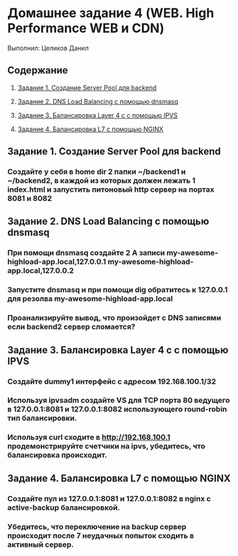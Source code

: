 # Домашнее задание 4 (WEB. High Performance WEB и CDN)

Выполнил: Целиков Данил

## Содержание

1. [Задание 1. Создание Server Pool для backend ](#задание-1-создание-server-pool-для-backend)

2. [Задание 2. DNS Load Balancing с помощью dnsmasq](#задание-2-dns-load-balancing-с-помощью-dnsmasq)

3. [Задание 3. Балансировка Layer 4 с с помощью IPVS ](#задание-3-балансировка-layer-4-с-с-помощью-ipvs)

4. [Задание 4. Балансировка L7 с помощью NGINX](#задание-4-балансировка-l7-с-помощью-nginx)

## Задание 1. Создание Server Pool для backend

### Создайте у себя в home dir 2 папки ~/backend1 и ~/backend2, в каждой из которых должен лежать 1 index.html и запустить питоновый http сервер на портах 8081 и 8082

## Задание 2. DNS Load Balancing с помощью dnsmasq

### При помощи dnsmasq создайте 2 A записи my-awesome-highload-app.local,127.0.0.1 my-awesome-highload-app.local,127.0.0.2

### Запустите dnsmasq и при помощи dig обратитесь к 127.0.0.1 для резолва my-awesome-highload-app.local

### Проанализируйте вывод, что произойдет с DNS записями если backend2 сервер сломается?

## Задание 3. Балансировка Layer 4 с с помощью IPVS

### Создайте dummy1 интерфейс с адресом 192.168.100.1/32

### Используя ipvsadm создайте VS для TCP порта 80 ведущего в 127.0.0.1:8081 и 127.0.0.1:8082 использующего round-robin тип балансировки.

### Используя curl сходите в http://192.168.100.1 продемонстрируйте счетчики на ipvs, убедитесь, что балансировка происходит.

## Задание 4. Балансировка L7 с помощью NGINX

### Создайте пул из 127.0.0.1:8081 и 127.0.0.1:8082 в nginx с active-backup балансировкой.

### Убедитесь, что переключение на backup сервер происходит после 7 неудачных попыток сходить в активный сервер.